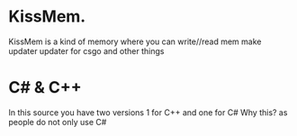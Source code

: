 # KissMem.
KissMem is a kind of memory where you can write//read mem make updater updater for csgo and other things
# C# & C++
In this source you have two versions 1 for C++ and one for C# Why this?
as people do not only use C#
